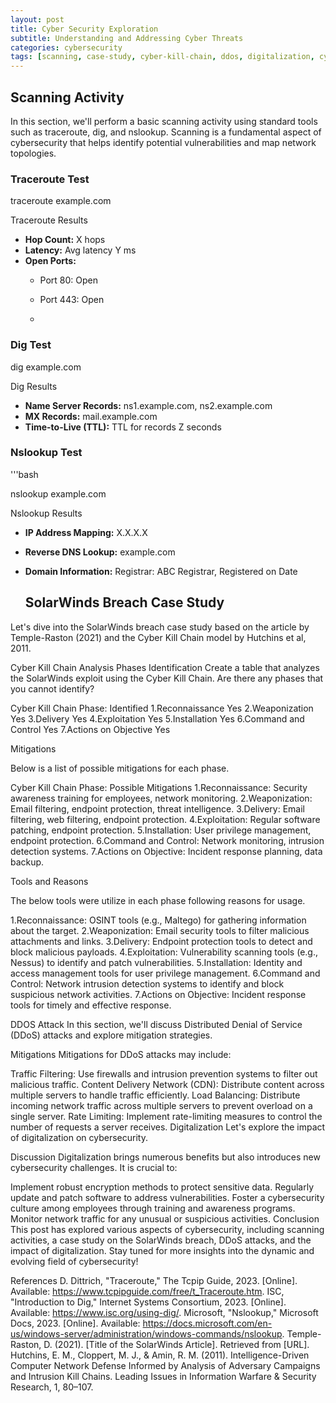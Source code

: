 ```yaml
---
layout: post
title: Cyber Security Exploration
subtitle: Understanding and Addressing Cyber Threats
categories: cybersecurity
tags: [scanning, case-study, cyber-kill-chain, ddos, digitalization, cybersecurity]
---
```


## Scanning Activity

In this section, we'll perform a basic scanning activity using standard tools such as traceroute, dig, and nslookup. Scanning is a fundamental aspect of cybersecurity that helps identify potential vulnerabilities and map network topologies.

### Traceroute Test

traceroute example.com

Traceroute Results

- **Hop Count:** X hops
- **Latency:** Avg latency Y ms
- **Open Ports:**
  - Port 80: Open
  - Port 443: Open
 
  - 
### Dig Test


dig example.com

Dig Results

- **Name Server Records:** ns1.example.com, ns2.example.com
- **MX Records:** mail.example.com
- **Time-to-Live (TTL):** TTL for records Z seconds
 
### Nslookup Test

'''bash

nslookup example.com

Nslookup Results

- **IP Address Mapping:** X.X.X.X
- **Reverse DNS Lookup:** example.com
- **Domain Information:** Registrar: ABC Registrar, Registered on Date

  ## SolarWinds Breach Case Study

Let's dive into the SolarWinds breach case study based on the article by Temple-Raston (2021) and the Cyber Kill Chain model by Hutchins et al, 2011.

Cyber Kill Chain Analysis
Phases Identification
Create a table that analyzes the SolarWinds exploit using the Cyber Kill Chain. Are there any phases that you cannot identify?

Cyber Kill Chain Phase:	Identified
1.Reconnaissance	        Yes
2.Weaponization	          Yes
3.Delivery	              Yes
4.Exploitation	          Yes
5.Installation	          Yes
6.Command and Control	    Yes
7.Actions on Objective	  Yes

Mitigations

Below is a list of possible mitigations for each phase.

Cyber Kill Chain Phase:	Possible Mitigations
1.Reconnaissance:	Security awareness training for employees, network monitoring.
2.Weaponization:	Email filtering, endpoint protection, threat intelligence.
3.Delivery:	Email filtering, web filtering, endpoint protection.
4.Exploitation:	Regular software patching, endpoint protection.
5.Installation:	User privilege management, endpoint protection.
6.Command and Control:	Network monitoring, intrusion detection systems.
7.Actions on Objective:	Incident response planning, data backup.

Tools and Reasons

The below tools were utilize in each phase following reasons for usage.

1.Reconnaissance: OSINT tools (e.g., Maltego) for gathering information about the target.
2.Weaponization: Email security tools to filter malicious attachments and links.
3.Delivery: Endpoint protection tools to detect and block malicious payloads.
4.Exploitation: Vulnerability scanning tools (e.g., Nessus) to identify and patch vulnerabilities.
5.Installation: Identity and access management tools for user privilege management.
6.Command and Control: Network intrusion detection systems to identify and block suspicious network activities.
7.Actions on Objective: Incident response tools for timely and effective response.

DDOS Attack
In this section, we'll discuss Distributed Denial of Service (DDoS) attacks and explore mitigation strategies.

Mitigations
Mitigations for DDoS attacks may include:

Traffic Filtering: Use firewalls and intrusion prevention systems to filter out malicious traffic.
Content Delivery Network (CDN): Distribute content across multiple servers to handle traffic efficiently.
Load Balancing: Distribute incoming network traffic across multiple servers to prevent overload on a single server.
Rate Limiting: Implement rate-limiting measures to control the number of requests a server receives.
Digitalization
Let's explore the impact of digitalization on cybersecurity.

Discussion
Digitalization brings numerous benefits but also introduces new cybersecurity challenges. It is crucial to:

Implement robust encryption methods to protect sensitive data.
Regularly update and patch software to address vulnerabilities.
Foster a cybersecurity culture among employees through training and awareness programs.
Monitor network traffic for any unusual or suspicious activities.
Conclusion
This post has explored various aspects of cybersecurity, including scanning activities, a case study on the SolarWinds breach, DDoS attacks, and the impact of digitalization. Stay tuned for more insights into the dynamic and evolving field of cybersecurity!

References
D. Dittrich, "Traceroute," The Tcpip Guide, 2023. [Online]. Available: https://www.tcpipguide.com/free/t_Traceroute.htm.
ISC, "Introduction to Dig," Internet Systems Consortium, 2023. [Online]. Available: https://www.isc.org/using-dig/.
Microsoft, "Nslookup," Microsoft Docs, 2023. [Online]. Available: https://docs.microsoft.com/en-us/windows-server/administration/windows-commands/nslookup.
Temple-Raston, D. (2021). [Title of the SolarWinds Article]. Retrieved from [URL].
Hutchins, E. M., Cloppert, M. J., & Amin, R. M. (2011). Intelligence-Driven Computer Network Defense Informed by Analysis of Adversary Campaigns and Intrusion Kill Chains. Leading Issues in Information Warfare & Security Research, 1, 80–107.

